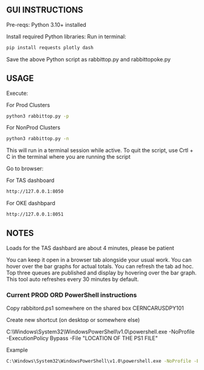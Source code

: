 ## GUI INSTRUCTIONS
Pre-reqs: Python 3.10+ installed

Install required Python libraries: 
Run in terminal:

```bash
pip install requests plotly dash
```

Save the above Python script as rabbittop.py and rabbittopoke.py

## USAGE
Execute:

For Prod Clusters
```bash 
python3 rabbittop.py -p
```
For NonProd Clusters
```bash
python3 rabbittop.py -n
```
This will run in a terminal session while active. To quit the script, use Crtl + C in the terminal where you are running the script

Go to browser:

For TAS dashboard
```bash
http://127.0.0.1:8050
```
For OKE dashbpard
```bash
http://127.0.0.1:8051
```

## NOTES
Loads for the TAS dashbard are about 4 minutes, please be patient

You can keep it open in a browser tab alongside your usual work. You can hover over the bar graphs for actual totals. You can refresh the tab ad hoc. Top three queues are published and display by hovering over the bar graph. This tool auto refreshes every 30 minutes by default.


### Current PROD ORD PowerShell instructions

Copy rabbitord.ps1 somewhere on the shared box CERNCARUSDPY101

Create new shortcut (on desktop or somewhere else)

C:\Windows\System32\WindowsPowerShell\v1.0\powershell.exe -NoProfile -ExecutionPolicy Bypass -File "LOCATION OF THE PS1 FILE"

Example
```bash
C:\Windows\System32\WindowsPowerShell\v1.0\powershell.exe -NoProfile -ExecutionPolicy Bypass -File "C:\Users\sy018616\Desktop\rabbit\rabbitord.ps1"
```

